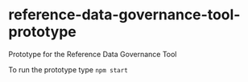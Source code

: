 # reference-data-governance-tool-prototype
Prototype for the Reference Data Governance Tool

To run the prototype type `npm start`
